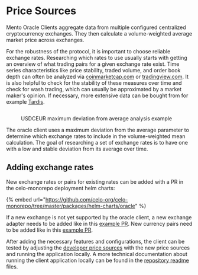 # Price Sources

Mento Oracle Clients aggregate data from multiple configured centralized cryptocurrency exchanges. They then calculate a volume-weighted average market price across exchanges.&#x20;

For the robustness of the protocol, it is important to choose reliable exchange rates. Researching which rates to use usually starts with getting an overview of what trading pairs for a given exchange rate exist. Time series characteristics like price stability, traded volume, and order book depth can often be analyzed via [coinmarketcap.com](https://coinmarketcap.com/) or [tradingview.com](https://www.tradingview.com/). It is also helpful to check for the stability of these measures over time and check for wash trading, which can usually be approximated by a market maker's opinion. If necessary, more extensive data can be bought from for example [Tardis](https://tardis.dev/).&#x20;

<figure><img src="../../../.gitbook/assets/Screenshot 2023-03-07 at 15.39.39.png" alt=""><figcaption><p>USDCEUR maximum deviation from average analysis example</p></figcaption></figure>

The oracle client uses a maximum deviation from the average parameter to determine which exchange rates to include in the volume-weighted mean calculation. The goal of researching a set of exchange rates is to have one with a low and stable deviation from its average over time.&#x20;

## Adding exchange rates

New exchange rates or pairs for existing rates can be added with a PR in the celo-monorepo deployment helm charts:&#x20;

{% embed url="https://github.com/celo-org/celo-monorepo/tree/master/packages/helm-charts/oracle" %}

If a new exchange is not yet supported by the oracle client, a new exchange adapter needs to be added like in this [example PR](https://github.com/celo-org/celo-oracle/pull/150). New currency pairs need to be added like in this [example PR](https://github.com/celo-org/celo-oracle/pull/149/files).&#x20;

After adding the necessary features and configurations, the client can be tested by adjusting the [developer price sources](https://github.com/celo-org/celo-oracle/blob/main/devPriceSourcesConfig.txt) with the new price sources and running the application locally. A more technical documentation about running the client application locally can be found in the [repository readme](https://github.com/celo-org/celo-oracle) files.

